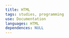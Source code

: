 ```yaml
---
title: HTML
tags: studies, programming
use: Documentation
languages: HTML
dependences: NULL
---
```

